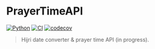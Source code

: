 # PrayerTimeAPI

[![Python](https://img.shields.io/badge/python-3.9%20|%203.10%20|%203.11-blue.svg)](https://www.python.org/)
[![CI](https://github.com/TalhaSMinhas/PrayerTimeAPI/actions/workflows/tests.yaml/badge.svg)](https://github.com/TalhaSMinhas/PrayerTimeAPI/actions)
[![codecov](https://codecov.io/gh/TalhaSMinhas/PrayerTimeAPI/graph/badge.svg?token=XMEOSOKEPD)](https://codecov.io/gh/TalhaSMinhas/PrayerTimeAPI)

> Hijri date converter & prayer time API (in progress).


